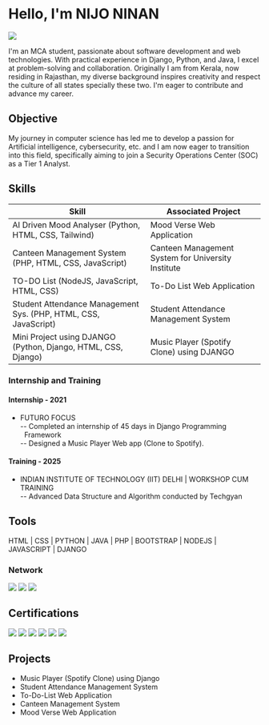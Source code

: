# Hello, I'm NIJO NINAN
<a href="https://www.linkedin.com/in/nijoninan/"><img src="https://img.shields.io/badge/-LinkedIn-0072b1?&style=for-the-badge&logo=linkedin&logoColor=white" /></a>


I'm an MCA student, passionate about software development and web technologies. With practical experience in Django, Python, and Java, I excel at problem-solving and collaboration. 
Originally I am from Kerala, now residing in Rajasthan, my diverse background inspires creativity and respect the culture of all states specially these two. I'm eager to contribute and advance my career. 

## Objective

My journey in computer science has led me to develop a passion for Artificial intelligence, cybersecurity, etc. and I am now eager to transition into this field, specifically aiming to join a Security Operations Center (SOC) as a Tier 1 Analyst.

## Skills

| Skill                                                           | Associated Project         |
|-----------------------------------------------------------------|----------------------------|
| AI Driven Mood Analyser (Python, HTML, CSS, Tailwind)           | Mood Verse Web Application |
| Canteen Management System (PHP, HTML, CSS, JavaScript)          | Canteen Management System for University Institute|
| TO-DO List (NodeJS, JavaScript, HTML, CSS)                      | To-Do List Web Application |
| Student Attendance Management Sys. (PHP, HTML, CSS, JavaScript) | Student Attendance Management System|
| Mini Project using DJANGO (Python, Django, HTML, CSS, Django)   | Music Player (Spotify Clone) using DJANGO|

### Internship and Training 
#### Internship - 2021
-  FUTURO FOCUS <br>
  -- Completed an internship of 45 days in Django Programming <br>
&nbsp;&nbsp;Framework <br>
  -- Designed a Music Player Web app (Clone to Spotify).

#### Training - 2025
-  INDIAN INSTITUTE OF TECHNOLOGY (IIT) DELHI | WORKSHOP CUM TRAINING <br>
  -- Advanced Data Structure and Algorithm conducted by Techgyan


## Tools

HTML  |  CSS  |  PYTHON  |  JAVA  |  PHP  |  BOOTSTRAP  |  NODEJS  |  JAVASCRIPT  |  DJANGO

### Network
<div>
    <a href="https://www.linkedin.com/in/nijoninan/"><img src="https://img.shields.io/badge/-LinkedIn-0072b1?&style=for-the-badge&logo=linkedin&logoColor=white" /></a>
    <a href="https://www.facebook.com/nijo.ajo"><img src="https://img.shields.io/badge/-Facebook-EF3B2D?&style=for-the-badge&logo=Facebook&logoColor=white" /></a>
    <a href="https://www.credly.com/users/nijoninan"><img src="https://img.shields.io/badge/-Credly-777BB4?&style=for-the-badge&logo=Credly&logoColor=white" /></a>
</div>

## Certifications

<div>
<a href="https://drive.google.com/file/d/1tICu0gzJjqyckmAPBV5_wIYgq45TrB2S/view?usp=sharing"><img src="https://img.shields.io/badge/-Data%20Visualization%20Using%20Python%20DJANGO%20By%20Futuro%20Focus-FF4500?&style=for-the-badge&logo=Python&logoColor=white" /></a>
<a href="https://coursera.org/share/e7fe9844fb7a320b114ac00eab5444f4"><img src="https://img.shields.io/badge/-Python%203%20Programming%20By%20Coursera-3776AB?&style=for-the-badge&logo=Python&logoColor=white" /></a>
<a href=""><img src="https://img.shields.io/badge/-JavaScript%20By%20Infosys-F7DF1E?&style=for-the-badge&logo=JavaScript&logoColor=white" /></a>
<a href=""><img src="https://img.shields.io/badge/-React%20Native%20By%20Infosys-61DAFB?&style=for-the-badge&logo=React&logoColor=white" /></a>
<a href="https://www.credly.com/badges/d09d1e05-611f-4691-b77e-497ba5bc8d9f/public_url"><img src="https://img.shields.io/badge/-Introduction%20to%20Business%20Analytics%20By%20Coursera-0072C6?&style=for-the-badge&logo=Power%20BI&logoColor=white" /></a>
<a href="https://www.credly.com/badges/364be763-938e-4f29-9670-e18837ecec08/public_url"><img src="https://img.shields.io/badge/-Data%20Visualization%20and%20Dashboards%20with%20Excel%20and%20Cognos%20By%20Coursera-217346?&style=for-the-badge&logo=Microsoft%20Excel&logoColor=white" /></a>

</div>

## Projects
- Music Player (Spotify Clone) using Django
- Student Attendance Management System
- To-Do-List Web Application
- Canteen Management System
- Mood Verse Web Application
<!---
ni-joe/ni-joe is a ✨ special ✨ repository because its `README.md` (this file) appears on your GitHub profile.
You can click the Preview link to take a look at your changes.
--->
